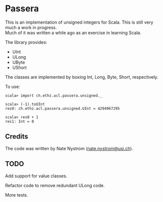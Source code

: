 Passera
=======

This is an implementation of unsigned integers for Scala.
This is still very much a work in progress.  
Much of it was written a while ago as an exercise in learning Scala.

The library provides:
- UInt
- ULong
- UByte
- UShort

The classes are implemented by boxing Int, Long, Byte, Short, respectively.

To use:

    scala> import ch.ethz.acl.passera.unsigned._

    scala> (-1).toUInt
    res0: ch.ethz.acl.passera.unsigned.UInt = 4294967295

    scala> res0 + 1
    res1: Int = 0


Credits
-------

The code was written by Nate Nystrom (nate.nystrom@usi.ch).

TODO
----

Add support for value classes.

Refactor code to remove redundant ULong code.

More tests.
